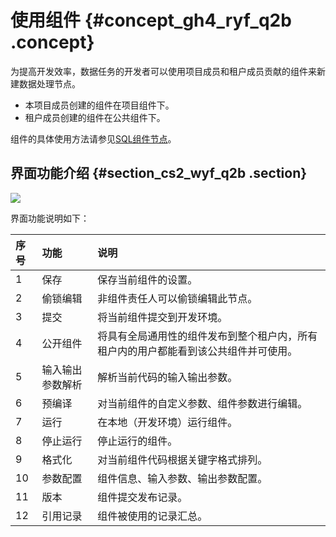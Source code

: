 # 使用组件 {#concept_gh4_ryf_q2b .concept}

为提高开发效率，数据任务的开发者可以使用项目成员和租户成员贡献的组件来新建数据处理节点。

-   本项目成员创建的组件在项目组件下。
-   租户成员创建的组件在公共组件下。

组件的具体使用方法请参见[SQL组件节点](intl.zh-CN/使用指南/数据开发/节点类型/SQL组件节点.md#)。

## 界面功能介绍 {#section_cs2_wyf_q2b .section}

![](http://static-aliyun-doc.oss-cn-hangzhou.aliyuncs.com/assets/img/16312/15367337207947_zh-CN.png)

界面功能说明如下：

|序号|功能|说明|
|:-|:-|:-|
|1|保存|保存当前组件的设置。|
|2|偷锁编辑|非组件责任人可以偷锁编辑此节点。|
|3|提交|将当前组件提交到开发环境。|
|4|公开组件|将具有全局通用性的组件发布到整个租户内，所有租户内的用户都能看到该公共组件并可使用。|
|5|输入输出参数解析|解析当前代码的输入输出参数。|
|6|预编译|对当前组件的自定义参数、组件参数进行编辑。|
|7|运行|在本地（开发环境）运行组件。|
|8|停止运行|停止运行的组件。|
|9|格式化|对当前组件代码根据关键字格式排列。|
|10|参数配置|组件信息、输入参数、输出参数配置。|
|11|版本|组件提交发布记录。|
|12|引用记录|组件被使用的记录汇总。|

